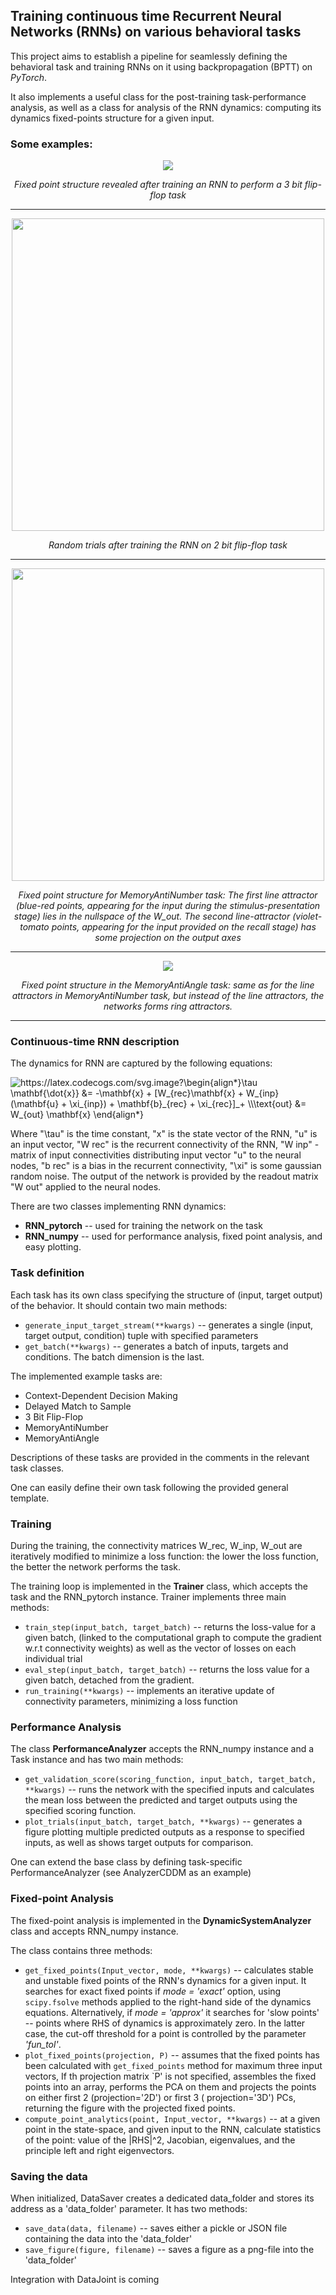 ## Training continuous time Recurrent Neural Networks (RNNs) on various behavioral tasks

This project aims to establish a pipeline for seamlessly defining the behavioral task and training RNNs on it using
backpropagation (BPTT) on *PyTorch*.

It also implements a useful class for the post-training task-performance analysis, as well as a class for analysis of
the RNN dynamics: computing its dynamics fixed-points structure for a given input.

### Some examples:

<p align="center">
<img src="https://github.com/engellab/RNN_training_pipeline/blob/main/img/fixed%20points%203BitFlipFlop%20task.gif?raw=true"/>
</p>

<center>

*Fixed point structure revealed after training an RNN to perform a 3 bit flip-flop task*

</center>

__________________________________
<p align="center">
<img src="https://github.com/engellab/RNN_training_pipeline/blob/main/img/random_trials_MemoryAnti_task.png" width="500">
</p>

<center>

*Random trials after training the RNN on 2 bit flip-flop task*

</center>

__________________________________

<p align="center">
<img src="https://github.com/engellab/RNN_training_pipeline/blob/main/img/FixedPoints_MemoryAntiNumber.png" width="500">
</p>

<center>

*Fixed point structure for MemoryAntiNumber task:
The first line attractor (blue-red points, appearing for the input during the stimulus-presentation stage) lies in the
nullspace of the W_out. The second line-attractor (violet-tomato points, appearing for the input provided on the recall
stage) has some projection on the output axes*
</center>

__________________________________


<p align="center">
<img src="https://github.com/engellab/RNN_training_pipeline/blob/main/img/fixed%20points%20MemoryAnti%20task.gif?raw=true"/>
</p>

<center>

*Fixed point structure in the MemoryAntiAngle task:
same as for the line attractors in MemoryAntiNumber task, but instead of the line attractors, the networks forms ring
attractors.*
</center>

__________________________________

### Continuous-time RNN description

The dynamics for RNN are captured by the following equations:

<img src="https://latex.codecogs.com/svg.image?\begin{align*}\tau&space;\mathbf{\dot{x}}&space;&=&space;-\mathbf{x}&space;&plus;&space;[W_{rec}\mathbf{x}&space;&plus;&space;W_{inp}&space;(\mathbf{u}&space;&plus;&space;\xi_{inp})&space;&plus;&space;\mathbf{b}_{rec}&space;&plus;&space;\xi_{rec}]_&plus;&space;\\\text{out}&space;&=&space;W_{out}&space;\mathbf{x}&space;\end{align*}&space;" title="https://latex.codecogs.com/svg.image?\begin{align*}\tau \mathbf{\dot{x}} &= -\mathbf{x} + [W_{rec}\mathbf{x} + W_{inp} (\mathbf{u} + \xi_{inp}) + \mathbf{b}_{rec} + \xi_{rec}]_+ \\\text{out} &= W_{out} \mathbf{x} \end{align*} " />

Where "\tau" is the time constant, "x" is the state vector of the RNN, "u" is an input vector, "W rec" is the recurrent
connectivity of the RNN, "W inp" - matrix of input connectivities distributing input vector "u" to the neural nodes, "b
rec" is a bias in the recurrent connectivity, "\xi" is some gaussian random noise. The output of the network is provided
by the readout matrix "W out" applied to the neural nodes.

There are two classes implementing RNN dynamics:

- **RNN_pytorch** -- used for training the network on the task
- **RNN_numpy** -- used for performance analysis, fixed point analysis, and easy plotting.

### Task definition

Each task has its own class specifying the structure of (input, target output) of the behavior. It should contain two
main methods:

- `generate_input_target_stream(**kwargs)` -- generates a single (input, target output, condition) tuple with specified
  parameters
- `get_batch(**kwargs)` -- generates a batch of inputs, targets and conditions. The batch dimension is the last.

The implemented example tasks are:

- Context-Dependent Decision Making
- Delayed Match to Sample
- 3 Bit Flip-Flop
- MemoryAntiNumber
- MemoryAntiAngle

Descriptions of these tasks are provided in the comments in the relevant task classes.

One can easily define their own task following the provided general template.

### Training

During the training, the connectivity matrices W_rec, W_inp, W_out are iteratively modified to minimize a loss function:
the lower the loss function, the better the network performs the task.

The training loop is implemented in the **Trainer** class, which accepts the task and the RNN_pytorch instance. Trainer
implements three main methods:

- `train_step(input_batch, target_batch)` -- returns the loss-value for a given batch, (linked to the computational
  graph to compute the gradient w.r.t connectivity weights) as well as the vector of losses on each individual trial
- `eval_step(input_batch, target_batch)` -- returns the loss value for a given batch, detached from the gradient.
- `run_training(**kwargs)` -- implements an iterative update of connectivity parameters, minimizing a loss function

### Performance Analysis

The class **PerformanceAnalyzer** accepts the RNN_numpy instance and a Task instance and has two main methods:

- `get_validation_score(scoring_function, input_batch, target_batch, **kwargs)` -- runs the network with the specified
  inputs and calculates the mean loss between the predicted and target outputs using the specified scoring function.
- `plot_trials(input_batch, target_batch, **kwargs)` -- generates a figure plotting multiple predicted outputs as a
  response to specified inputs, as well as shows target outputs for comparison.

One can extend the base class by defining task-specific PerformanceAnalyzer
(see AnalyzerCDDM as an example)

### Fixed-point Analysis

The fixed-point analysis is implemented in the **DynamicSystemAnalyzer** class and accepts RNN_numpy instance.

The class contains three methods:

- `get_fixed_points(Input_vector, mode, **kwargs)`  -- calculates stable and unstable fixed points of the RNN's dynamics
  for a given input. It searches for exact fixed points if *mode = 'exact'* option, using `scipy.fsolve` methods applied
  to the right-hand side of the dynamics equations. Alternatively, if *mode = 'approx'*  it searches for 'slow points'
  -- points where RHS of dynamics is approximately zero. In the latter case, the cut-off threshold for a point is
  controlled by the parameter *'fun_tol'*.
- `plot_fixed_points(projection, P)` -- assumes that the fixed points has been calculated with `get_fixed_points` method
  for maximum three input vectors, If th projection matrix `P' is not specified, assembles the fixed points into an
  array, performs the PCA on them and projects the points on either first 2 (projection='2D') or first 3 (
  projection='3D') PCs, returning the figure with the projected fixed points.
- `compute_point_analytics(point, Input_vector, **kwargs)` -- at a given point in the state-space, and given input to
  the RNN, calculate statistics of the point:
  value of the |RHS|^2, Jacobian, eigenvalues, and the principle left and right eigenvectors.

### Saving the data

When initialized, DataSaver creates a dedicated data_folder and stores its address as a 'data_folder' parameter. It has
two methods:

- `save_data(data, filename)` -- saves either a pickle or JSON file containing the data into the 'data_folder'
- `save_figure(figure, filename)` -- saves a figure as a png-file into the 'data_folder'

Integration with DataJoint is coming
